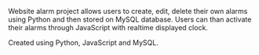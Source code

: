 Website alarm project allows users to create, edit, delete their own alarms using Python and then stored on MySQL database.
Users can than activate their alarms through JavaScript with realtime displayed clock.

Created using Python, JavaScript and MySQL.
